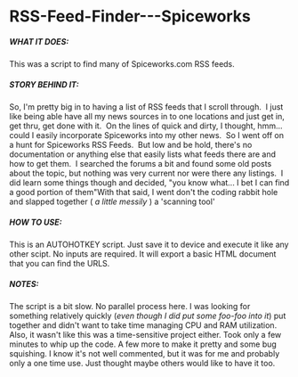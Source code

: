# RSS-Feed-Finder---Spiceworks

##### WHAT IT DOES:

This was a script to find many of Spiceworks.com RSS feeds.  

##### STORY BEHIND IT:
So, I'm pretty big in to having a list of RSS feeds that I scroll through.  I just like being able have all my news sources in to one locations and just get in, get thru, get done with it.  On the lines of quick and dirty, I thought, hmm... could I easily incorporate Spiceworks into my other news.  So I went off on a hunt for Spiceworks RSS Feeds.  But low and be hold, there's no documentation or anything else that easily lists what feeds there are and how to get them.  I searched the forums a bit and found some old posts about the topic, but nothing was very current nor were there any listings.  I did learn some things though and decided, "you know what... I bet I can find a good portion of them"With that said, I went don't the coding rabbit hole and slapped together ( *a little messily* ) a 'scanning tool'

##### HOW TO USE:
This is an AUTOHOTKEY script.  Just save it to device and execute it like any other scipt.
No inputs are required. It will export a basic HTML document that you can find the URLS.

##### NOTES:
The script is a bit slow.  No parallel process here.  I was looking for something relatively quickly (*even though I did put some foo-foo into it*) put together and didn't want to take time managing CPU and RAM utilization.  Also, it wasn't like this was a time-sensitive project either.  Took only a few minutes to whip up the code.  A few more to make it pretty and some bug squishing.  I know it's not well commented, but it was for me and probably only a one time use.  Just thought maybe others would like to have it too.
